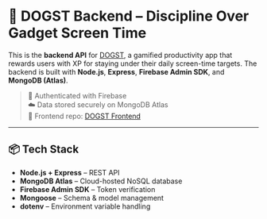 # 🐶 DOGST Backend – Discipline Over Gadget Screen Time

This is the **backend API** for [DOGST](https://github.com/v-ai-b-ha-v/dogst_frontend), a gamified productivity app that rewards users with XP for staying under their daily screen-time targets. The backend is built with **Node.js**, **Express**, **Firebase Admin SDK**, and **MongoDB (Atlas)**.

> 🔐 Authenticated with Firebase  
> ☁️ Data stored securely on MongoDB Atlas  
> 🔗 Frontend repo: [DOGST Frontend](https://github.com/v-ai-b-ha-v/dogst_frontend)

---

## 📦 Tech Stack

- **Node.js + Express** – REST API
- **MongoDB Atlas** – Cloud-hosted NoSQL database
- **Firebase Admin SDK** – Token verification
- **Mongoose** – Schema & model management
- **dotenv** – Environment variable handling
